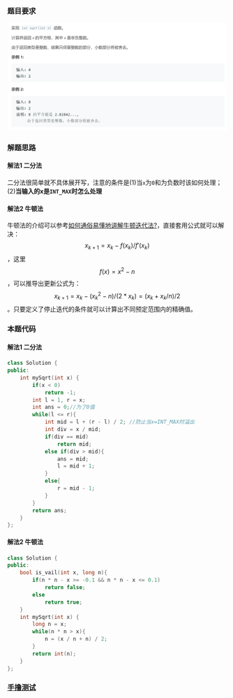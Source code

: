 ### 题目要求

![](./pic/69.png)

### 解题思路

#### 解法1 二分法

二分法很简单就不具体展开写，注意的条件是(1)当`x`为`0`和为负数时该如何处理；(2)**当输入的x是`INT_MAX`时怎么处理**

#### 解法2 牛顿法

牛顿法的介绍可以参考[如何通俗易懂地讲解牛顿迭代法?](https://www.matongxue.com/madocs/205.html)，直接套用公式就可以解决：$$x_{k+1}=x_k-f(x_k)/f′(x_k)$$，这里$$f(x) = x^2-n$$，可以推导出更新公式为：$$x_{k+1}=x_k - (x_k^2 - n)/(2*x_k)=(x_k + x_k / n)/2$$。只要定义了停止迭代的条件就可以计算出不同预定范围内的精确值。 

### 本题代码

#### 解法1 二分法

```c++
class Solution {
public:
    int mySqrt(int x) {
        if(x < 0)
            return -1;
        int l = 1, r = x;
        int ans = 0;//为了0值
        while(l <= r){
            int mid = l + (r - l) / 2; //防止当x=INT_MAX时溢出
            int div = x / mid;
            if(div == mid)
                return mid;
            else if(div > mid){
                ans = mid;
                l = mid + 1;
            }
            else{
                r = mid - 1;
            }
        }
        return ans;
    }
};
```

#### 解法2 牛顿法

```c++
class Solution {
public:
    bool is_vail(int x, long n){
        if(n * n - x >= -0.1 && n * n - x <= 0.1)
            return false;
        else
            return true;
    }
    int mySqrt(int x) {
        long n = x;
        while(n * n > x){
            n = (x / n + n) / 2;
        }
        return int(n);
    }
};
```

### [手撸测试](https://leetcode-cn.com/problems/sqrtx/) 


